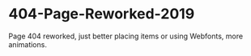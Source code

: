 # 404-Page-Reworked-2019
Page 404 reworked, just better placing items or using Webfonts, more animations.
